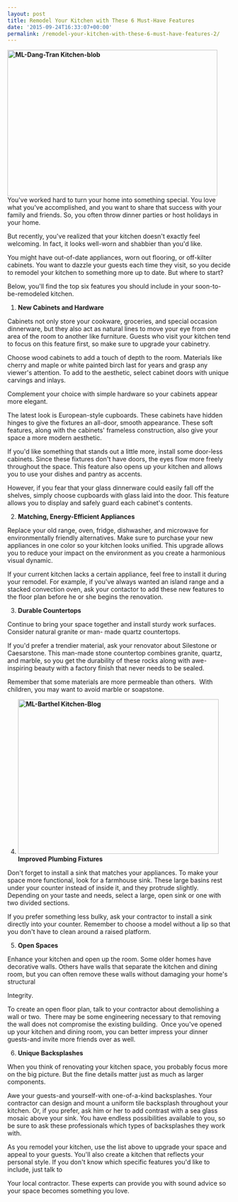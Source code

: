 ```yaml
---
layout: post
title: Remodel Your Kitchen with These 6 Must-Have Features
date: '2015-09-24T16:33:07+00:00'
permalink: /remodel-your-kitchen-with-these-6-must-have-features-2/
---
```

<strong><a href="http://murraylampert.com/wp-content/uploads/ML-Dang-Tran-Kitchen-blob.jpg"><img class="wp-image-2844 alignleft" src="http://murraylampert.com/wp-content/uploads/ML-Dang-Tran-Kitchen-blob.jpg" alt="ML-Dang-Tran Kitchen-blob" width="474" height="330" /></a></strong>You've worked hard to turn your home into something special. You love what you've accomplished, and you want to share that success with your family and friends. So, you often throw dinner parties or host holidays in your home.

But recently, you've realized that your kitchen doesn't exactly feel welcoming. In fact, it looks well-worn and shabbier than you'd like.

You might have out-of-date appliances, worn out flooring, or off-kilter cabinets. You want to dazzle your guests each time they visit, so you decide to remodel your kitchen to something more up to date. But where to start?

Below, you'll find the top six features you should include in your soon-to-be-remodeled kitchen.
<ol>
	<li><strong>New Cabinets and Hardware</strong></li>
</ol>
Cabinets not only store your cookware, groceries, and special occasion dinnerware, but they also act as natural lines to move your eye from one area of the room to another like furniture. Guests who visit your kitchen tend to focus on this feature first, so make sure to upgrade your cabinetry.

Choose wood cabinets to add a touch of depth to the room. Materials like cherry and maple or white painted birch last for years and grasp any viewer's attention. To add to the aesthetic, select cabinet doors with unique carvings and inlays.

Complement your choice with simple hardware so your cabinets appear more elegant.

The latest look is European-style cupboards. These cabinets have hidden hinges to give the fixtures an all-door, smooth appearance. These soft features, along with the cabinets' frameless construction, also give your space a more modern aesthetic.

If you'd like something that stands out a little more, install some door-less cabinets. Since these fixtures don't have doors, the eyes flow more freely throughout the space. This feature also opens up your kitchen and allows you to use your dishes and pantry as accents.

However, if you fear that your glass dinnerware could easily fall off the shelves, simply choose cupboards with glass laid into the door. This feature allows you to display and safely guard each cabinet's contents.
<ol start="2">
	<li><strong>Matching, Energy-Efficient Appliances
</strong></li>
</ol>
Replace your old range, oven, fridge, dishwasher, and microwave for environmentally friendly alternatives. Make sure to purchase your new appliances in one color so your kitchen looks unified. This upgrade allows you to reduce your impact on the environment as you create a harmonious visual dynamic.

If your current kitchen lacks a certain appliance, feel free to install it during your remodel. For example, if you've always wanted an island range and a stacked convection oven, ask your contactor to add these new features to the floor plan before he or she begins the renovation.
<ol start="3">
	<li><strong>Durable Countertops</strong></li>
</ol>
Continue to bring your space together and install sturdy work surfaces. Consider natural granite or man- made quartz countertops.

If you'd prefer a trendier material, ask your renovator about Silestone or Caesarstone. This man-made stone countertop combines granite, quartz, and marble, so you get the durability of these rocks along with awe-inspiring beauty with a factory finish that never needs to be sealed.

Remember that some materials are more permeable than others.  With children, you may want to avoid marble or soapstone.
<ol start="4">
	<li><strong><img class="wp-image-2845 alignright" src="http://murraylampert.com/wp-content/uploads/ML-Barthel-Kitchen-Blog-1024x788.jpg" alt="ML-Barthel Kitchen-Blog" width="453" height="349" />Improved Plumbing Fixtures</strong></li>
</ol>
Don't forget to install a sink that matches your appliances. To make your space more functional, look for a farmhouse sink. These large basins rest under your counter instead of inside it, and they protrude slightly. Depending on your taste and needs, select a large, open sink or one with two divided sections.

If you prefer something less bulky, ask your contractor to install a sink directly into your counter. Remember to choose a model without a lip so that you don't have to clean around a raised platform.
<ol start="5">
	<li><strong>Open Spaces</strong></li>
</ol>
Enhance your kitchen and open up the room. Some older homes have decorative walls. Others have walls that separate the kitchen and dining room, but you can often remove these walls without damaging your home's structural

Integrity.

To create an open floor plan, talk to your contractor about demolishing a wall or two.  There may be some engineering necessary to that removing the wall does not compromise the existing building.  Once you've opened up your kitchen and dining room, you can better impress your dinner guests-and invite more friends over as well.
<ol start="6">
	<li><strong>Unique Backsplashes</strong></li>
</ol>
When you think of renovating your kitchen space, you probably focus more on the big picture. But the fine details matter just as much as larger components.

Awe your guests-and yourself-with one-of-a-kind backsplashes. Your contractor can design and mount a uniform tile backsplash throughout your kitchen. Or, if you prefer, ask him or her to add contrast with a sea glass mosaic above your sink. You have endless possibilities available to you, so be sure to ask these professionals which types of backsplashes they work with.

As you remodel your kitchen, use the list above to upgrade your space and appeal to your guests. You'll also create a kitchen that reflects your personal style. If you don't know which specific features you'd like to include, just talk to

Your local contractor. These experts can provide you with sound advice so your space becomes something you love.

&nbsp;
